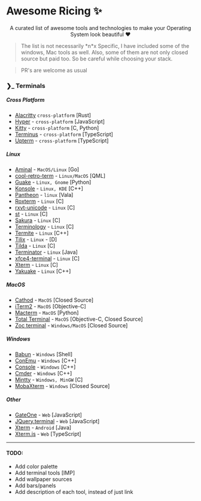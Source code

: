 # Awesome Ricing :sparkles:
<p align="center"> A curated list of awesome tools and technologies to make your Operating System look beautiful ❤️ </p>


> The list is not necessarily \*n\*x Specific, I have included some of the windows, Mac tools as well. Also, some of them are not only closed source but paid too. So be careful while choosing your stack. 

> PR's are welcome as usual
### ❯_ Terminals

##### Cross Platform

 - [Alacritty](https://github.com/jwilm/alacritty) `cross-platform` [Rust]
 - [Hyper](https://github.com/zeit/hyper) - `cross-platform` [JavaScript]
 - [Kitty](https://github.com/kovidgoyal/kitty) - `cross-platform` [C, Python]
 - [Terminus](https://github.com/Eugeny/terminus) - `cross-platform` [TypeScript]
 - [Upterm](https://github.com/railsware/upterm) - `cross-platform` [TypeScript]

 ##### Linux
 - [Aminal](https://github.com/liamg/aminal) - `MacOS/Linux` [Go]
 - [cool-retro-term](https://github.com/Swordfish90/cool-retro-term) - `Linux/MacOS` [QML]
 - [Guake](https://github.com/Guake/guake) - `Linux, Gnome` [Python]
 - [Konsole](https://konsole.kde.org/) - `Linux, KDE` [C++]
 - [Pantheon](https://github.com/elementary/terminal) - `linux` [Vala]
 - [Roxterm](http://roxterm.sourceforge.net/) - `Linux` [C]
 - [rxvt-unicode](http://software.schmorp.de/pkg/rxvt-unicode.html) - `Linux` [C]
 - [st](https://st.suckless.org/) - `Linux` [C]
 - [Sakura](https://launchpad.net/sakura) - `Linux` [C]
 - [Terminology](https://github.com/billiob/terminology) - `Linux` [C]
 - [Termite](https://github.com/thestinger/termite/) - `Linux` [C++]
 - [Tilix](https://gnunn1.github.io/tilix-web/) - `Linux` - [D]
 - [Tilda](https://github.com/lanoxx/tilda) - `Linux` [C]
 - [Terminator](https://gnometerminator.blogspot.com/p/introduction.html) - `Linux` [Java]
 - [xfce4-terminal](https://github.com/xfce-mirror/xfce4-terminal) - `Linux` [C]
 - [Xterm](http://invisible-island.net/xterm/) - `Linux` [C]
 - [Yakuake](https://www.kde.org/applications/system/yakuake/) - `Linux` [C++]

 ##### MacOS
 - [Cathod](http://www.secretgeometry.com/apps/cathode/) - `MacOS` [Closed Source]
 - [iTerm2](https://github.com/gnachman/iTerm2) - `MacOS` [Objective-C]
 - [Macterm](https://www.macterm.net/) - `MacOS` [Python]
 - [Total Terminal](https://totalterminal.binaryage.com/) - `MacOS` [Objective-C, Closed Source]
 - [Zoc terminal](https://www.emtec.com/zoc/) - `Windows/MacOS` [Closed Source]

 ##### Windows
 - [Babun](http://babun.github.io/) - `Windows` [Shell]
 - [ConEmu](https://github.com/Maximus5/ConEmu) - `Windows` [C++]
 - [Console](https://github.com/cbucher/console) - `Windows` [C++]
 - [Cmder](https://github.com/cmderdev/cmder) - `Windows` [C++]
 - [Mintty](https://mintty.github.io/) - `Windows, MinGW` [C]
 - [MobaXterm](https://mobaxterm.mobatek.net/) - `Windows` [Closed Source]
 
 ##### Other
 - [GateOne](https://github.com/liftoff/GateOne) - `Web` [JavaScript]
 - [JQuery.terminal](https://terminal.jcubic.pl/) - `Web` [JavaScript]
 - [Xterm](https://github.com/termux/termux-app) - `Android` [Java]
 - [Xterm.js](https://xtermjs.org/) - `Web` [TypeScript]


----

#### TODO:
 - Add color palette
 - Add terminal tools [IMP]
 - Add wallpaper sources
 - Add bars/panels
 - Add description of each tool, instead of just link